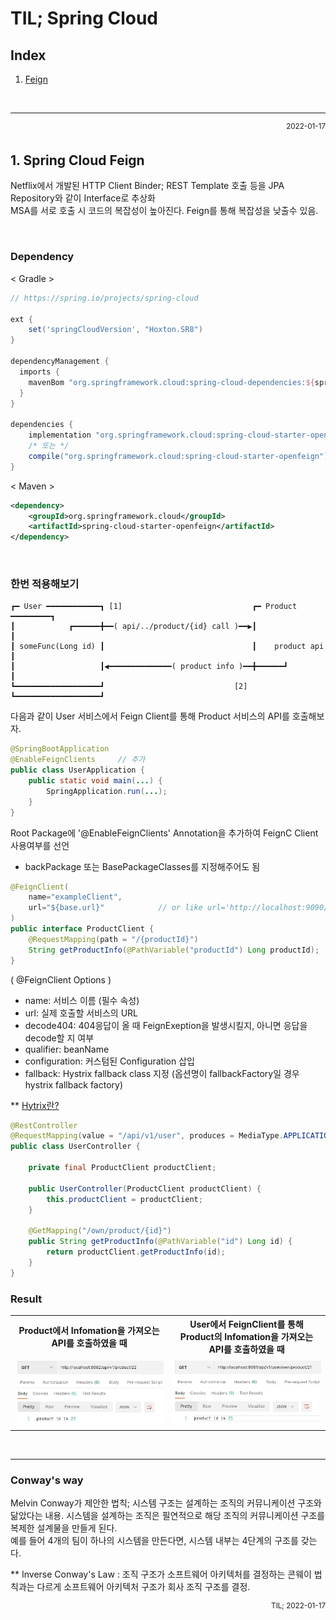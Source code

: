# TIL; Spring Cloud

## Index
1. [Feign](#1.-Spring-Cloud-Feign)

<br/>

---
<p align="right"> <sup>2022-01-17</sup><br/> </p>

## 1. Spring Cloud Feign
Netflix에서 개발된 HTTP Client Binder; REST Template 호출 등을 JPA Repository와 같이 Interface로 추상화 <br/>
MSA를 서로 호출 시 코드의 복잡성이 높아진다. Feign를 통해 복잡성을 낮출수 있음.

<br/>

### Dependency
 < Gradle >
``` gradle
// https://spring.io/projects/spring-cloud

ext {
    set('springCloudVersion', "Hoxton.SR8")
}

dependencyManagement {
  imports {
    mavenBom "org.springframework.cloud:spring-cloud-dependencies:${springCloudVersion}"
  }
}

dependencies {
    implementation "org.springframework.cloud:spring-cloud-starter-openfeign"
    /* 또는 */
    compile("org.springframework.cloud:spring-cloud-starter-openfeign")
}
```
 < Maven >
``` xml 
<dependency>
    <groupId>org.springframework.cloud</groupId>
    <artifactId>spring-cloud-starter-openfeign</artifactId>
</dependency>
```

<br/>

### 한번 적용해보기

```
┏━ User ━━━━━━━━━━━━┓ [1]                             ┏━ Product ━━━━━━━━━┓
┃            ┏━━━━━━╋━━( api/../product/{id} call )━━▶┃                   ┃
┃ someFunc(Long id) ┃                                 ┃    product api    ┃
┃                   ┃◀━━━━━━━━━━━━━━( product info )━━╋━━━━━━┛            ┃
┗━━━━━━━━━━━━━━━━━━━┛                             [2] ┗━━━━━━━━━━━━━━━━━━━┛
```

다음과 같이 User 서비스에서 Feign Client를 통해 Product 서비스의 API를 호출해보자.

``` java
@SpringBootApplication
@EnableFeignClients     // 추가
public class UserApplication {
	public static void main(...) {
		SpringApplication.run(...);
	}
}
```
Root Package에 '@EnableFeignClients' Annotation을 추가하여 FeignC Client 사용여부를 선언
* backPackage 또는 BasePackageClasses를 지정해주어도 됨

``` java
@FeignClient(
    name="exampleClient", 
    url="${base.url}"            // or like url='http://localhost:9090/.../'
) 
public interface ProductClient {
    @RequestMapping(path = "/{productId}")
    String getProductInfo(@PathVariable("productId") Long productId);
}
```
( @FeignClient Options )
- name: 서비스 이름 (필수 속성)
- url: 실제 호출할 서비스의 URL
- decode404: 404응답이 올 때 FeignExeption을 발생시킬지, 아니면 응답을 decode할 지 여부
- qualifier: beanName
- configuration: 커스텀된 Configuration 삽입
- fallback: Hystrix fallback class 지정 (옵션명이 fallbackFactory일 경우 hystrix fallback factory)

** [Hytrix란?]()

``` java
@RestController
@RequestMapping(value = "/api/v1/user", produces = MediaType.APPLICATION_JSON_VALUE)
public class UserController {

	private final ProductClient productClient;

	public UserController(ProductClient productClient) {
		this.productClient = productClient;
	}

	@GetMapping("/own/product/{id}")
	public String getProductInfo(@PathVariable("id") Long id) {
		return productClient.getProductInfo(id);
	}
}
```

### Result

<table>
  <tr>
    <th width="50%" align="center"> Product에서 Infomation을 가져오는 API를 호출하였을 때 </th>
    <th width="50%" align="center"> User에서 FeignClient를 통해 Product의 Infomation을 가져오는 API를 호출하였을 때 </th>
  </tr>
  <tr>
    <td align="center"> <img src="./screen/feign/result_product.jpg" width="100%" alter="result" /> </td>
    <td align="center"> <img src="./screen/feign/result_user.jpg" width="100%" alter="result" /> </td>
  </tr>
</table>
<br/>

---
### Conway's way
Melvin Conway가 제안한 법칙; 시스템 구조는 설계하는 조직의 커뮤니케이션 구조와 닮았다는 내용. 
시스템을 설계하는 조직은 필연적으로 해당 조직의 커뮤니케이션 구조를 복제한 설계물을 만들게 된다.<br/>
예를 들어 4개의 팀이 하나의 시스템을 만든다면, 시스템 내부는 4단계의 구조를 갖는다.

** Inverse Conway's Law : 조직 구조가 소프트웨어 아키텍처를 결정하는 콘웨이 법칙과는 다르게 소프트웨어 아키텍처 구조가 회사 조직 구조를 결정.
<p align="right"> <sup>TIL; 2022-01-17</sup><br/> </p>